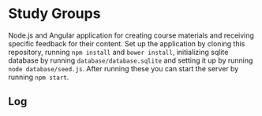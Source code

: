 # Study Groups

Node.js and Angular application for creating course materials and receiving specific feedback for their content. Set up the application by cloning this repository, running <code>npm install</code> and <code>bower install</code>, initializing sqlite database by running <code>database/database.sqlite</code> and setting it up by running <code>node database/seed.js</code>. After running these you can start the server by running <code>npm start</code>.

## Log
